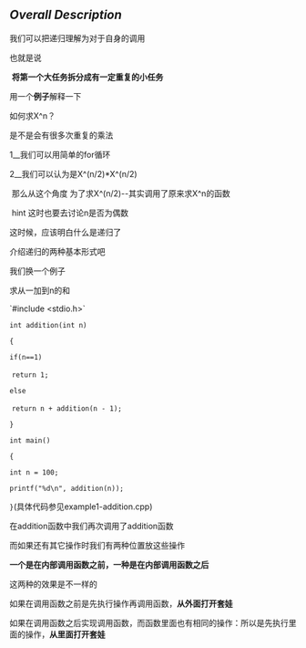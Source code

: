 ## *Overall Description*

我们可以把递归理解为对于自身的调用

也就是说

​	**将第一个大任务拆分成有一定重复的小任务**

用一个**例子**解释一下

如何求X^n？

是不是会有很多次重复的乘法

1__我们可以用简单的for循环

2__我们可以认为是X^(n/2)*X^(n/2)

​		那么从这个角度 为了求X^(n/2)--其实调用了原来求X^n的函数

​				hint 这时也要去讨论n是否为偶数

这时候，应该明白什么是递归了

介绍递归的两种基本形式吧



我们换一个例子

求从一加到n的和

\`#include <stdio.h>`



`int addition(int n)`

`{`

  `if(n==1)`

​    `return 1;`

  `else`

​    `return n + addition(n - 1);`

`}`



`int main()`

`{`

  `int n = 100;`

  `printf("%d\n", addition(n));`

`}`(具体代码参见example1-addition.cpp)





在addition函数中我们再次调用了addition函数

而如果还有其它操作时我们有两种位置放这些操作

**一个是在内部调用函数之前，一种是在内部调用函数之后**

这两种的效果是不一样的

如果在调用函数之前是先执行操作再调用函数，**从外面打开套娃**

如果在调用函数之后实现调用函数，而函数里面也有相同的操作：所以是先执行里面的操作，**从里面打开套娃**
